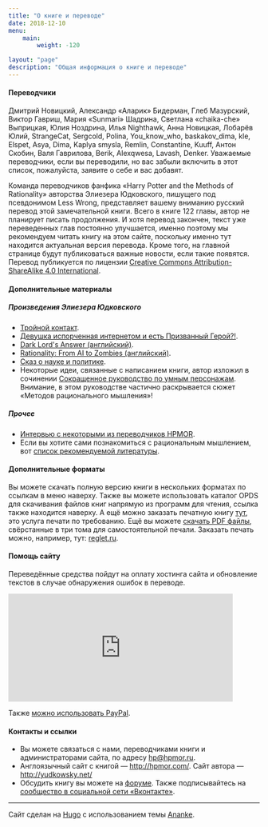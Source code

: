 ```yaml
---
title: "О книге и переводе"
date: 2018-12-10
menu: 
    main:
        weight: -120

layout: "page"
description: "Общая информация о книге и переводе"
---
```


#### Переводчики

Дмитрий Новицкий, Александр «Аларик» Бидерман, Глеб Мазурский, Виктор Гавриш, Мария «Sunmari» Шадрина, Светлана «chaika-che» Выприцкая, Юлия Ноздрина, Илья Nighthawk, Анна Новицкая, Лобарёв Юлий, StrangeCat, Sergcold, Polina, You_know_who,  baskakov\_dima, kle, Elspet, Asya, Dima, Kaplya smysla, Remlin, Constantine, Kuuff, Антон Скобин, Валя Гаврилова, Berik, Alexqwesa, Lavash, Denker. Уважаемые переводчики, если вы переводили, но вас забыли включить в этот список, пожалуйста, заявите о себе и вас добавят. 


Команда переводчиков фанфика «Harry Potter and the Methods of Rationality» авторства Элиезера Юдковского, пишущего под псевдонимом Less Wrong, представляет вашему вниманию русский перевод этой замечательной книги. Всего в книге 122 главы, автор не планирует писать продолжения. И хотя перевод закончен, текст уже переведенных глав постоянно улучшается, именно поэтому мы рекомендуем читать книгу на этом сайте, поскольку именно тут находится актуальная версия перевода. Кроме того, на главной странице будут публиковаться важные новости, если такие появятся. Перевод публикуется по лицензии [Creative Commons Attribution-ShareAlike 4.0 International](https://creativecommons.org/licenses/by-sa/4.0/ "Ссылка на сайт с подробностями по лицензии.").

#### Дополнительные материалы
##### Произведения Элиезера Юдковского

* [Тройной контакт](http://samlib.ru/i/ibatullin_r_u/3worldscollide.shtml).
* [Девушка испорченная интернетом и есть Призванный Герой?!](http://fanfics.me/fic91725).
* [Dark Lord's Answer (английский)](https://www.amazon.com/Dark-Lords-Answer-Eliezer-Yudkowsky-ebook/dp/B01N9IPGWZ/).
* [Rationality: From AI to Zombies (английский)](https://intelligence.org/rationality-ai-zombies/).
* [Сказ о науке и политике](http://lesswrong.ru/w/%D0%A1%D0%BA%D0%B0%D0%B7_%D0%BE_%D0%BD%D0%B0%D1%83%D0%BA%D0%B5_%D0%B8_%D0%BF%D0%BE%D0%BB%D0%B8%D1%82%D0%B8%D0%BA%D0%B5).
* Некоторые идеи, связанные с написанием книги, автор изложил в сочинении [Сокращенное руководство по умным персонажам](http://lesswrong.ru/w/%D0%A1%D0%BE%D0%BA%D1%80%D0%B0%D1%89%D0%B5%D0%BD%D0%BD%D0%BE%D0%B5_%D1%80%D1%83%D0%BA%D0%BE%D0%B2%D0%BE%D0%B4%D1%81%D1%82%D0%B2%D0%BE_%D0%BF%D0%BE_%D1%83%D0%BC%D0%BD%D1%8B%D0%BC_%D0%BF%D0%B5%D1%80%D1%81%D0%BE%D0%BD%D0%B0%D0%B6%D0%B0%D0%BC). Внимание, в этом руководстве частично раскрывается сюжет «Методов рационального мышления»! 

##### Прочее

* [Интервью с некоторыми из переводчиков HPMOR](https://docs.google.com/document/d/1O96Mly0tdFPHjDvuNQDyE7D5NBg6M6ieqCFrX-4TTZE/pub).
* Если вы хотите сами познакомиться с рациональным мышлением, вот [список рекомендуемой литературы](http://umneem.org/%D1%80%D0%B5%D0%BA%D0%BE%D0%BC%D0%B5%D0%BD%D0%B4%D1%83%D0%B5%D0%BC%D0%B0%D1%8F-%D0%BB%D0%B8%D1%82%D0%B5%D1%80%D0%B0%D1%82%D1%83%D1%80%D0%B0/ "Список рекомендуемой литературы по рациональному мышлению").

#### Дополнительные форматы

Вы можете скачать полную версию книги в нескольких форматах по ссылкам в меню наверху. Также вы можете использовать каталог OPDS для скачивания файлов книг напрямую из программ для чтения, ссылка также находится наверху. А ещё можно заказать печатную книгу [тут](https://balovstvo.me/hpmor_ru), это услуга печати по требованию. Ещё вы можете [скачать PDF файлы](/files/hpmor_ru_pdf.zip), свёрстанные в три тома для самостоятельной печали. Заказать печать можно, например, тут: [reglet.ru](http://www.reglet.ru/). <a name="1"></a>

#### Помощь сайту

Переведённые средства пойдут на оплату хостинга сайта и обновление текстов в случае обнаружения ошибок в переводе.

<iframe src="https://money.yandex.ru/quickpay/shop-widget?writer=seller&targets=%D0%9F%D0%BE%D0%B6%D0%B5%D1%80%D1%82%D0%B2%D0%BE%D0%B2%D0%B0%D0%BD%D0%B8%D0%B5%20%D0%BD%D0%B0%20%D1%85%D0%BE%D1%81%D1%82%D0%B8%D0%BD%D0%B3%20%D0%93%D0%9F%D0%B8%D0%9C%D0%A0%D0%9C.&targets-hint=&default-sum=900&button-text=14&payment-type-choice=on&hint=&successURL=&quickpay=shop&account=41001700630108" width="450" height="216" frameborder="0" allowtransparency="true" scrolling="no"></iframe>

Также [можно использовать PayPal](https://www.paypal.me/umneem/).

#### Контакты и ссылки

-   Вы можете связаться с нами, переводчиками книги и администраторами сайта, по адресу <hp@hpmor.ru>.
-   Англоязычный сайт с книгой — <http://hpmor.com/>. Сайт автора — <http://yudkowsky.net/>
-   Обсудить книгу вы можете на [форуме](https://lesswrong.ru/forum/index.php/board,3.0.html "Форум для обсуждения книги «Гарри Поттер и Методы рационального мышления»"). Также подписывайтесь на [сообщество в социальной сети «Вконтакте»](https://vk.com/hpmor "Вступайте в группу и расскажите об этой замечательной книге друзьям!").

***

Сайт сделан на [Hugo](https://gohugo.io/) с использованием темы [Ananke](https://github.com/budparr/gohugo-theme-ananke).

